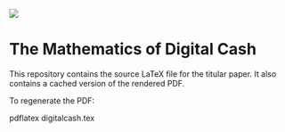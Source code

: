 ![](digitalcash.png)

# The Mathematics of Digital Cash

This repository contains the source LaTeX file for the titular paper.  It also contains a cached version of the rendered PDF.

To regenerate the PDF:

pdflatex digitalcash.tex
